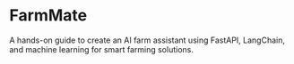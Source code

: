 # FarmMate
A hands-on guide to create an AI farm assistant using FastAPI, LangChain, and machine learning for smart farming solutions.
